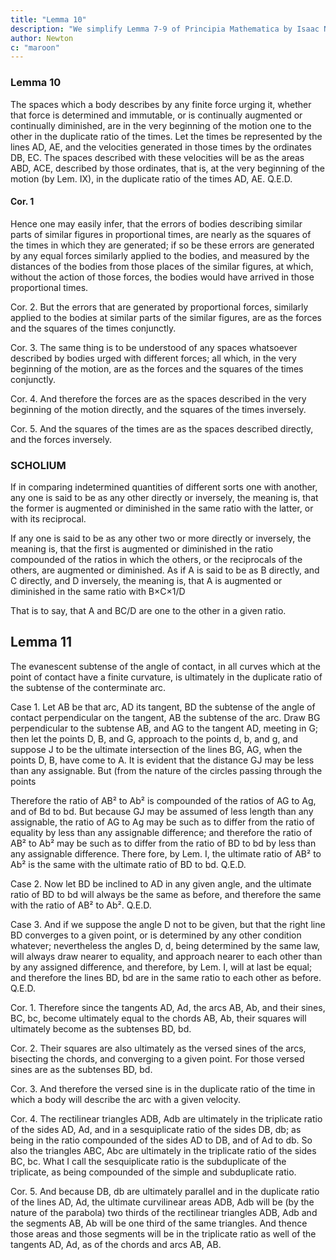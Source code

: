 ```yaml
---
title: "Lemma 10"
description: "We simplify Lemma 7-9 of Principia Mathematica by Isaac Newton"
author: Newton
c: "maroon"
---
```




### Lemma 10


The spaces which a body describes by any finite force urging it, whether that force is determined and immutable, or is continually augmented or continually diminished, are in the very beginning of the motion one to the other in the duplicate ratio of the times.
Let the times be represented by the lines AD, AE, and the velocities generated in those times by the ordinates DB, EC. The spaces described with these velocities will be as the areas ABD, ACE, described by those ordinates, that is, at the very beginning of the motion (by Lem. IX), in the duplicate ratio of the times AD, AE.   Q.E.D.


#### Cor. 1

Hence one may easily infer, that the errors of bodies describing similar parts of similar figures in proportional times, are nearly as the squares of the times in which they are generated; if so be these errors are generated by any equal forces similarly applied to the bodies, and measured by the distances of the bodies from those places of the similar figures, at which, without the action of those forces, the bodies would have arrived in those proportional times.

Cor. 2. But the errors that are generated by proportional forces, similarly applied to the bodies at similar parts of the similar figures, are as the forces and the squares of the times conjunctly.

Cor. 3. The same thing is to be understood of any spaces whatsoever described by bodies urged with different forces; all which, in the very beginning of the motion, are as the forces and the squares of the times conjunctly.

Cor. 4. And therefore the forces are as the spaces described in the very beginning of the motion directly, and the squares of the times inversely.

Cor. 5. And the squares of the times are as the spaces described directly, and the forces inversely.




### SCHOLIUM


If in comparing indetermined quantities of different sorts one with another, any one is said to be as any other directly or inversely, the meaning is, that the former is augmented or diminished in the same ratio with the latter, or with its reciprocal. 

If any one is said to be as any other two or more directly or inversely, the meaning is, that the first is augmented or diminished in the ratio compounded of the ratios in which the others, or the reciprocals of the others, are augmented or diminished. As if A is said to be as B directly, and C directly, and D inversely, the meaning is, that A is augmented or diminished in the same ratio with 
B×C×1/D

That is to say, that A and BC/D are one to the other in a given ratio.



## Lemma 11


The evanescent subtense of the angle of contact, in all curves which at the point of contact have a finite curvature, is ultimately in the duplicate ratio of the subtense of the conterminate arc.

Case 1. Let AB be that arc, AD its tangent, BD the subtense of the angle of contact perpendicular on the tangent, AB the subtense of the arc. Draw BG perpendicular to the subtense AB, and AG to the tangent AD, meeting in G; then let the points D, B, and G, approach to the points d, b, and g, and suppose J to be the ultimate intersection of the lines BG, AG, when the points D, B, have come to A. It is evident that the distance GJ may be less than any assignable. But (from the nature of the circles passing through the points

<!-- A, B, G, A, b, g) 

A
B
2
=
A
G
×
B
D
and 
A
b
2
=
A
g
×
b
d -->


Therefore the ratio of AB² to Ab² is compounded of the ratios of AG to Ag, and of Bd to bd. But because GJ may be assumed of less length than any assignable, the ratio of AG to Ag may be such as to differ from the ratio of equality by less than any assignable difference; and therefore the ratio of AB² to Ab² may be such as to differ from the ratio of BD to bd by less than any assignable difference. There fore, by Lem. I, the ultimate ratio of AB² to Ab² is the same with the ultimate ratio of BD to bd.   Q.E.D.

Case 2. Now let BD be inclined to AD in any given angle, and the ultimate ratio of BD to bd will always be the same as before, and therefore the same with the ratio of AB² to Ab².   Q.E.D.

Case 3. And if we suppose the angle D not to be given, but that the right line BD converges to a given point, or is determined by any other condition whatever; nevertheless the angles D, d, being determined by the same law, will always draw nearer to equality, and approach nearer to each other than by any assigned difference, and therefore, by Lem. I, will at last be equal; and therefore the lines BD, bd are in the same ratio to each other as before.   Q.E.D.

Cor. 1. Therefore since the tangents AD, Ad, the arcs AB, Ab, and their sines, BC, bc, become ultimately equal to the chords AB, Ab, their squares will ultimately become as the subtenses BD, bd.

Cor. 2. Their squares are also ultimately as the versed sines of the arcs, bisecting the chords, and converging to a given point. For those versed sines are as the subtenses BD, bd.

Cor. 3. And therefore the versed sine is in the duplicate ratio of the time in which a body will describe the arc with a given velocity.


Cor. 4. The rectilinear triangles ADB, Adb are ultimately in the triplicate ratio of the sides AD, Ad, and in a sesquiplicate ratio of the sides DB, db; as being in the ratio compounded of the sides AD to DB, and of Ad to db. So also the triangles ABC, Abc are ultimately in the triplicate ratio of the sides BC, bc. What I call the sesquiplicate ratio is the subduplicate of the triplicate, as being compounded of the simple and subduplicate ratio.

Cor. 5. And because DB, db are ultimately parallel and in the duplicate ratio of the lines AD, Ad, the ultimate curvilinear areas ADB, Adb will be (by the nature of the parabola) two thirds of the rectilinear triangles ADB, Adb and the segments AB, Ab will be one third of the same triangles. And thence those areas and those segments will be in the triplicate ratio as well of the tangents AD, Ad, as of the chords and arcs AB, AB.

